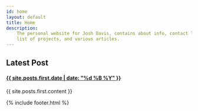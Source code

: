 ```yaml
---
id: home
layout: default
title: Home
description:
    The personal website for Josh Davis, contains about info, contact links,
    list of projects, and various articles.
---
```


<h2>Latest Post <i class="icon-double-angle-right"></i></h2>

<h4>
    <a href="{{ site.posts.first.url }}">
        {{ site.posts.first.date | date: "%d %B %Y" }}
    </a>
</h4>

{{ site.posts.first.content }}


{% include footer.html %}

